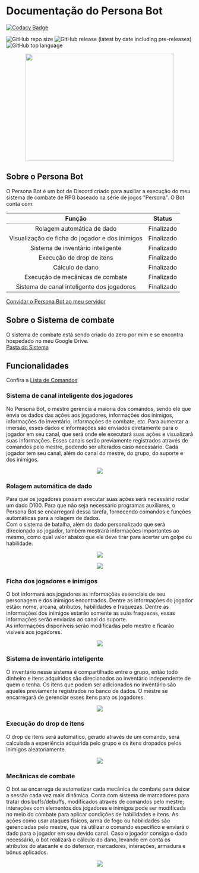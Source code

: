 # Documentação do Persona Bot

[![Codacy Badge](https://api.codacy.com/project/badge/Grade/532ac7b89b9c43c18d8929af29915e6f)](https://app.codacy.com/gh/ViniciusHora1009/persona-bot?utm_source=github.com&utm_medium=referral&utm_content=ViniciusHora1009/persona-bot&utm_campaign=Badge_Grade_Settings)

![GitHub repo size](https://img.shields.io/github/repo-size/ViniciusHora1009/persona-bot)
![GitHub release (latest by date including pre-releases)](https://img.shields.io/github/v/release/ViniciusHora1009/persona-bot?include_prereleases)
![GitHub top language](https://img.shields.io/github/languages/top/ViniciusHora1009/persona-bot)

<p align="center">
  <img img width="400" height="288" src="https://github.com/ViniciusHora1009/persona-bot/blob/main/imagens/persona-bot-circle.png">
</p>

## Sobre o Persona Bot
O Persona Bot é um bot de Discord criado para auxiliar a execução do meu sistema de combate de RPG baseado na série de jogos "Persona". O Bot conta com:<br>

| Função                                          | Status       |
|:-----------------------------------------------:|:------------:|
| Rolagem automática de dado                      | Finalizado   |
| Visualização de ficha do jogador e dos inimigos | Finalizado   |
| Sistema de inventário inteligente               | Finalizado   |
| Execução de drop de itens                       | Finalizado   |
| Cálculo de dano                                 | Finalizado   |
| Execução de mecânicas de combate                | Finalizado   |
| Sistema de canal inteligente dos jogadores      | Finalizado   |

[Convidar o Persona Bot ao meu servidor](https://discord.com/api/oauth2/authorize?client_id=788843258306101279&permissions=8&scope=bot)<br>

## Sobre o Sistema de combate
O sistema de combate está sendo criado do zero por mim e se encontra hospedado no meu Google Drive.<br>
[Pasta do Sistema](https://drive.google.com/drive/folders/16OB41w_IHq1p9vzMyiCOC2TrLpnopyDq?usp=sharing)

## Funcionalidades

Confira a [Lista de Comandos](https://github.com/ViniciusHora1009/persona-bot/blob/main/comandos.md)

### Sistema de canal inteligente dos jogadores
No Persona Bot, o mestre gerencia a maioria dos comandos, sendo ele que envia os dados das ações aos jogadores, informações dos inimigos, informações do inventário, informações de combate, etc. Para aumentar a imersão, esses dados e informações são enviados diretamente para o jogador em seu canal, que será onde ele executará suas ações e visualizará suas informações. Esses canais serão previamente registrados através de comandos pelo mestre, podendo ser alterados caso necessário. Cada jogador tem seu canal, além do canal do mestre, do grupo, do suporte e dos inimigos.

<p align="center">
  <img src="https://github.com/ViniciusHora1009/persona-bot/blob/main/imagens/print0.PNG">
</p>

### Rolagem automática de dado
Para que os jogadores possam executar suas ações será necessário rodar um dado D100. Para que não seja necessário programas auxiliares, o Persona Bot se encarregará dessa tarefa, fornecendo comandos e funções automáticas para a rolagem de dados.<br>
Com o sistema de batalha, além do dado personalizado que será direcionado ao jogador, também mostrará informações importantes ao mesmo, como qual valor abaixo que ele deve tirar para acertar um golpe ou habilidade.

<p align="center">
  <img src="https://github.com/ViniciusHora1009/persona-bot/blob/main/imagens/print1.PNG">
</p>
<p align="center">
  <img src="https://github.com/ViniciusHora1009/persona-bot/blob/main/imagens/print2.PNG">
</p>

### Ficha dos jogadores e inimigos
O bot informará aos jogadores as informações essenciais de seu personagem e dos inimigos encontrados. Dentre as informações do jogador estão: nome, arcana, atributos, habilidades e fraquezas. Dentre as informações dos inimigos estarão somente as suas fraquezas, essas informações serão enviadas ao canal do suporte. <br>
As informações disponíveis serão modificadas pelo mestre e ficarão visíveis aos jogadores.

<p align="center">
  <img src="https://github.com/ViniciusHora1009/persona-bot/blob/main/imagens/print3.PNG">
</p>

### Sistema de inventário inteligente
O inventário nesse sistema é compartilhado entre o grupo, então todo dinheiro e itens adquiridos são direcionados ao inventário independente de quem o tenha. Os itens que podem ser adicionados no inventário são aqueles previamente registrados no banco de dados. O mestre se encarregará de gerenciar esses itens para os jogadores.

<p align="center">
  <img src="https://github.com/ViniciusHora1009/persona-bot/blob/main/imagens/print4.PNG">
</p>

### Execução do drop de itens
O drop de itens será automatico, gerado através de um comando, será calculada a experiência adquirida pelo grupo e os itens dropados pelos inimigos aleatoriamente.

<p align="center">
  <img src="https://github.com/ViniciusHora1009/persona-bot/blob/main/imagens/print5.PNG">
</p>

### Mecânicas de combate
O bot se encarrega de automatizar cada mecânica de combate para deixar a sessão cada vez mais dinâmica. Conta com sistema de marcadores para tratar dos buffs/debuffs, modificados através de comandos pelo mestre; interações com elementos dos jogadores e inimigos pode ser modificada no meio do combate para aplicar condições de habilidades e itens. As ações como usar ataques físicos, arma de fogo ou habilidades são gerenciadas pelo mestre, que irá utilizar o comando específico e enviará o dado para o jogador em seu devido canal. Caso o jogador consiga o dado necessário, o bot realizará o cálculo do dano, levando em conta os atributos do atacante e do defensor, marcadores, interações, armadura e bônus aplicados.

<p align="center">
  <img src="https://github.com/ViniciusHora1009/persona-bot/blob/main/imagens/print6.PNG">
</p>
